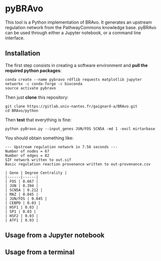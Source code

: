 # pyBRAvo 
This tool is a Python implementation of BRAvo. It generates an upstream regulation network from the PathwayCommons knowledge base. 
pyBRAvo can be used through either a Jupyter notebook, or a command line interface. 

## Installation  
The first step consists in creating a software environment and **pull the required python packages**:
```
conda create --name pybravo rdflib requests matplotlib jupyter networkx -c conda-forge -c bioconda
source activate pybravo
```
Then just **clone** this repository:
```
git clone https://gitlab.univ-nantes.fr/gaignard-a/BRAvo.git
cd BRAvo/python
```
Then **test** that everything is fine:
```
python pyBravo.py --input_genes JUN/FOS SCN5A -md 1 -excl mirtarbase
```
You should obtain something like:
```
--- Upstream regulation network in 7.56 seconds ---
Number of nodes = 67
Number of edges = 82
SIF network written to out.sif
Basic regulation reaction provenance written to out-provenance.csv

| Gene | Degree Centrality |
|------|------|
| FOS | 0.667 | 
| JUN | 0.394 | 
| SCN5A | 0.212 | 
| MAZ | 0.045 | 
| JUN/FOS | 0.045 | 
| CEBPD | 0.03 | 
| HSF1 | 0.03 | 
| SP1 | 0.03 | 
| HSF2 | 0.03 | 
| ATF1 | 0.03 | 
```
## Usage from a Jupyter notebook 

## Usage from a terminal 